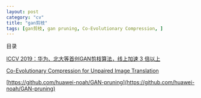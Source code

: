 ```yaml
---
layout: post
category: "cv"
title: "gan剪枝"
tags: [gan剪枝, gan pruning, Co-Evolutionary Compression, ]
---
```


目录

<!-- TOC -->


<!-- /TOC -->

[ICCV 2019：华为、北大等首创GAN剪枝算法，线上加速 3 倍以上](https://mp.weixin.qq.com/s/kgl7mz4bK7SywkbViY_qhQ)

[Co-Evolutionary Compression for Unpaired Image Translation](https://arxiv.org/abs/1907.10804)

[https://github.com/huawei-noah/GAN-pruning](https://github.com/huawei-noah/GAN-pruning)
